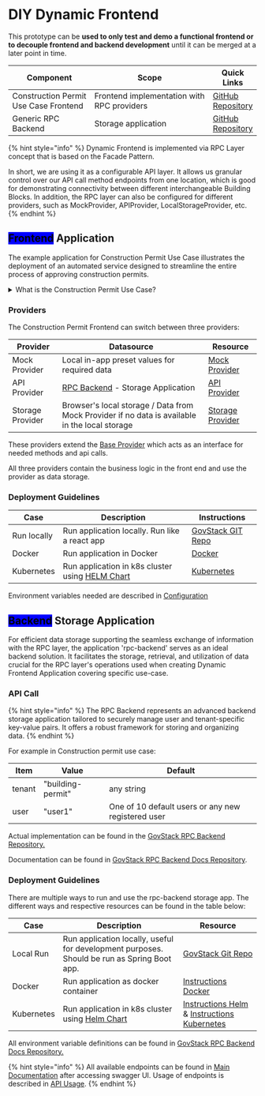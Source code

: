 # DIY Dynamic Frontend

This prototype can be **used to only test and demo a functional frontend or to decouple frontend and backend development** until it can be merged at a later point in time.

<table><thead><tr><th width="207.33333333333331">Component</th><th width="339">Scope</th><th>Quick Links</th></tr></thead><tbody><tr><td>Construction Permit Use Case Frontend</td><td>Frontend implementation with RPC providers</td><td><a href="https://github.com/GovStackWorkingGroup/sandbox-usecase-bp-frontend/tree/main">GitHub Repository</a></td></tr><tr><td>Generic RPC Backend</td><td>Storage application</td><td><a href="https://github.com/GovStackWorkingGroup/sandbox-app-rpc-backend/tree/main">GitHub Repository</a></td></tr></tbody></table>

{% hint style="info" %}
Dynamic Frontend is implemented via RPC Layer concept that is based on the Facade Pattern.&#x20;

In short, we are using it as a configurable API layer. It allows us granular control over our API call method endpoints from one location, which is good for demonstrating connectivity between different interchangeable Building Blocks. In addition, the RPC layer can also be configured for different providers, such as MockProvider, APIProvider, LocalStorageProvider, etc.
{% endhint %}

## <mark style="background-color:blue;">Frontend</mark> Application

The example application for Construction Permit Use Case illustrates the deployment of an automated service designed to streamline the entire process of approving construction permits.&#x20;

<details>

<summary>What is the Construction Permit Use Case?</summary>

This comprehensive digital service addresses challenges associated with conventional "over the counter" and paper-based permit management. Its primary objectives are to enhance transparency, accountability, and efficiency in overseeing construction practices to ensure they are safe and compliant with regulations.

Property owners, lead architects, engineers, or principal contractors can initiate the construction permit application process by providing the required information and documents online. Once the application is submitted, the applicant can monitor the approval progress and take additional actions that may arise during the process. These actions include:

* Uploading any additional documents required
* Scheduling inspections

Applicants receive notifications about changes in their application status, such as when a specific action is needed, when an inspection date is approaching, or when their application has been either approved or rejected. This real-time communication system enhances the overall experience and engagement of citizens throughout the construction permit approval journey.

</details>

### Providers

The Construction Permit Frontend can switch between three providers:

| Provider         | Datasource                                                                                     | Resource                                                                                                                                     |
| ---------------- | ---------------------------------------------------------------------------------------------- | -------------------------------------------------------------------------------------------------------------------------------------------- |
| Mock Provider    | Local in-app preset values for required data                                                   | [Mock Provider](https://github.com/GovStackWorkingGroup/sandbox-usecase-bp-frontend/blob/main/src/rpc/MockProvider.ts)                       |
| API Provider     | [RPC Backend](./#backend-storage-application) - Storage Application                            | [API Provider](https://github.com/GovStackWorkingGroup/sandbox-usecase-bp-frontend/blob/main/src/rpc/APIProvider.ts)                         |
| Storage Provider | Browser's local storage / Data from Mock Provider if no data is available in the local storage | [Storage Provider](https://github.com/GovStackWorkingGroup/sandbox-usecase-bp-frontend/blob/main/src/rpc/StorageProvider/StorageProvider.ts) |

These providers extend the [Base Provider](https://github.com/GovStackWorkingGroup/sandbox-usecase-bp-frontend/blob/main/src/rpc/BaseProvider.ts) which acts as an interface for needed methods and api calls.

All three providers contain the business logic in the front end and use the provider as data storage.

### Deployment Guidelines

| Case        | Description                                                                                                                           | Instructions                                                                                                    |
| ----------- | ------------------------------------------------------------------------------------------------------------------------------------- | --------------------------------------------------------------------------------------------------------------- |
| Run locally | Run application locally. Run like a react app                                                                                         | [GovStack GIT Repo](https://github.com/GovStackWorkingGroup/sandbox-usecase-bp-frontend/tree/main/docs/main.md) |
| Docker      | Run application in Docker                                                                                                             | [Docker](https://github.com/GovStackWorkingGroup/sandbox-usecase-bp-frontend/tree/main/docs/docker.md)          |
| Kubernetes  | Run application in k8s cluster using [HELM Chart](https://github.com/GovStackWorkingGroup/sandbox-usecase-bp-frontend/tree/main/helm) | [Kubernetes](https://github.com/GovStackWorkingGroup/sandbox-usecase-bp-frontend/tree/main/docs/kubernetes.md)  |

Environment variables needed are described in [Configuration](https://github.com/GovStackWorkingGroup/sandbox-usecase-bp-frontend/tree/main/docs/configuration.md)

## <mark style="background-color:blue;">Backend</mark> Storage Application

For efficient data storage supporting the seamless exchange of information with the RPC layer, the application 'rpc-backend' serves as an ideal backend solution. It facilitates the storage, retrieval, and utilization of data crucial for the RPC layer's operations used when creating Dynamic Frontend Application covering specific use-case.

### API Call

{% hint style="info" %}
The RPC Backend represents an advanced backend storage application tailored to securely manage user and tenant-specific key-value pairs. It offers a robust framework for storing and organizing data.
{% endhint %}

For example in Construction permit use case:

| Item   | Value             | Default                                            |
| ------ | ----------------- | -------------------------------------------------- |
| tenant | "building-permit" | any string                                         |
| user   | "user1"           | One of 10 default users or any new registered user |

Actual implementation can be found in the [GovStack RPC Backend Repository.](https://github.com/GovStackWorkingGroup/sandbox-app-rpc-backend)

Documentation can be found in [GovStack RPC Backend Docs Repository](https://github.com/GovStackWorkingGroup/sandbox-app-rpc-backend/blob/main/docs/main.md).

### Deployment Guidelines

There are multiple ways to run and use the rpc-backend storage app. The different ways and respective resources can be found in the table below:

| Case       | Description                                                                                                                       | Resource                                                                                                                                                                                                                                             |
| ---------- | --------------------------------------------------------------------------------------------------------------------------------- | ---------------------------------------------------------------------------------------------------------------------------------------------------------------------------------------------------------------------------------------------------- |
| Local Run  | Run application locally, useful for development purposes. Should be run as Spring Boot app.                                       | [GovStack Git Repo](https://github.com/GovStackWorkingGroup/sandbox-app-rpc-backend)                                                                                                                                                                 |
| Docker     | Run application as docker container                                                                                               | [Instructions Docker](https://github.com/GovStackWorkingGroup/sandbox-app-rpc-backend/blob/main/docs/docker.md)                                                                                                                                      |
| Kubernetes | Run application in k8s cluster using [Helm Chart](https://github.com/GovStackWorkingGroup/sandbox-app-rpc-backend/tree/main/helm) | [Instructions Helm](https://github.com/GovStackWorkingGroup/sandbox-app-rpc-backend/blob/main/docs/helm-install.md) & [Instructions Kubernetes](https://github.com/GovStackWorkingGroup/sandbox-app-rpc-backend/blob/main/docs/kubernetes-access.md) |

All environment variable definitions can be found in [GovStack RPC Backend Docs Repository.](https://github.com/GovStackWorkingGroup/sandbox-app-rpc-backend/blob/main/docs/env-vars.md)

{% hint style="info" %}
All available endpoints can be found in [Main Documentation](https://github.com/GovStackWorkingGroup/sandbox-app-rpc-backend/blob/main/docs/main.md) after accessing swagger UI. Usage of endpoints is described in [API Usage](https://github.com/GovStackWorkingGroup/sandbox-app-rpc-backend/blob/main/docs/api.md).
{% endhint %}
